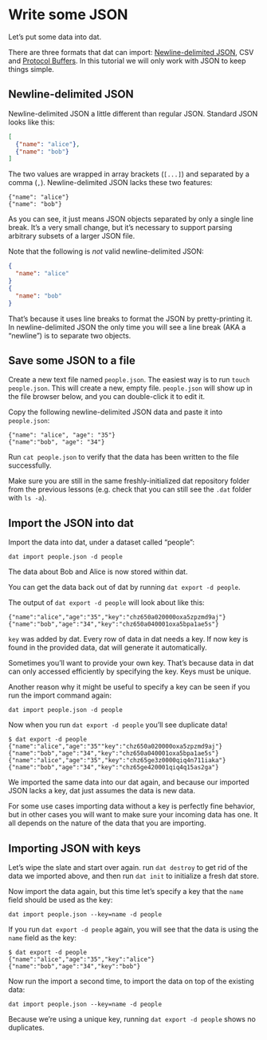 # Write some JSON

Let’s put some data into dat.

There are three formats that dat can import: <a href="http://ndjson.org/" target="_blank">Newline-delimited JSON</a>, CSV and <a href="https://developers.google.com/protocol-buffers/" target="_blank">Protocol Buffers</a>. In this tutorial we will only work with JSON to keep things simple.

## Newline-delimited JSON

Newline-delimited JSON a little different than regular JSON. Standard JSON looks like this:

```JSON
[
  {"name": "alice"},
  {"name": "bob"}
]
```

The two values are wrapped in array brackets (`[...]`) and separated by a comma (`,`). Newline-delimited JSON lacks these two features:

```
{"name": "alice"}
{"name": "bob"}
```

As you can see, it just means JSON objects separated by only a single line break. It’s a very small change, but it’s necessary to support parsing arbitrary subsets of a larger JSON file.

Note that the following is _not_ valid newline-delimited JSON:

```JSON
{
  "name": "alice"
}
{
  "name": "bob"
}
```

That’s because it uses line breaks to format the JSON by pretty-printing it. In newline-delimited JSON the only time you will see a line break (AKA a “newline”) is to separate two objects.

## Save some JSON to a file

Create a new text file named `people.json`. The easiest way is to run `touch people.json`. This will create a new, empty file. `people.json` will show up in the file browser below, and you can double-click it to edit it.

Copy the following newline-delimited JSON data and paste it into `people.json`:

```
{"name": "alice", "age": "35"}
{"name":"bob", "age": "34"}
```

Run `cat people.json` to verify that the data has been written to the file successfully.

Make sure you are still in the same freshly-initialized dat repository folder from the previous lessons (e.g. check that you can still see the `.dat` folder with `ls -a`).

## Import the JSON into dat

Import the data into dat, under a dataset called “people”:

```
dat import people.json -d people
```

The data about Bob and Alice is now stored within dat.

You can get the data back out of dat by running `dat export -d people`.

The output of `dat export -d people` will look about like this:

```
{"name":"alice","age":"35","key":"chz650a020000oxa5zpzmd9aj"}
{"name":"bob","age":"34","key":"chz650a040001oxa5bpa1ae5s"}
```

`key` was added by dat. Every row of data in dat needs a key. If now key is found in the provided data, dat will generate it automatically.

Sometimes you’ll want to provide your own key. That’s because data in dat can only accessed efficiently by specifying the key. Keys must be unique.

Another reason why it might be useful to specify a key can be seen if you run the import command again:

```
dat import people.json -d people
```

Now when you run `dat export -d people` you’ll see duplicate data!

```
$ dat export -d people
{"name":"alice","age":"35""key":"chz650a020000oxa5zpzmd9aj"}
{"name":"bob","age":"34","key":"chz650a040001oxa5bpa1ae5s"}
{"name":"alice","age":"35","key":"chz65ge3z0000qiq4n711iaka"}
{"name":"bob","age":"34","key":"chz65ge420001qiq4q15as2ga"}
```

We imported the same data into our dat again, and because our imported JSON lacks a key, dat just assumes the data is new data.

For some use cases importing data without a key is perfectly fine behavior, but in other cases you will want to make sure your incoming data has one. It all depends on the nature of the data that you are importing.

## Importing JSON with keys

Let’s wipe the slate and start over again. run `dat destroy` to get rid of the data we imported above, and then run `dat init` to initialize a fresh dat store.

Now import the data again, but this time let’s specify a key that the `name` field should be used as the key:

```
dat import people.json --key=name -d people
```

If you run `dat export -d people` again, you will see that the data is using the `name` field as the key:

```
$ dat export -d people
{"name":"alice","age":"35","key":"alice"}
{"name":"bob","age":"34","key":"bob"}
```

Now run the import a second time, to import the data on top of the existing data:

```
dat import people.json --key=name -d people
```

Because we’re using a unique key, running `dat export -d people` shows no duplicates.

